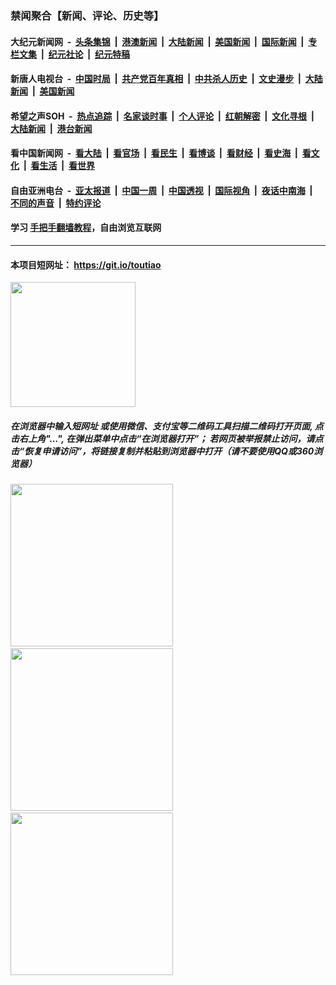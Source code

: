 ### 禁闻聚合【新闻、评论、历史等】

#### 大纪元新闻网 &nbsp;-&nbsp; [头条集锦](indexes/E头条集锦.md?t=02030833) &nbsp;|&nbsp; [港澳新闻](indexes/E港澳新闻.md?t=02030833)  &nbsp;|&nbsp; [大陆新闻](indexes/E大陆新闻.md?t=02030833) &nbsp;|&nbsp; [美国新闻](indexes/E美国新闻.md?t=02030833) &nbsp;|&nbsp; [国际新闻](indexes/E国际新闻.md?t=02030833) &nbsp;|&nbsp; [专栏文集](indexes/E专栏文集.md?t=02030833) &nbsp;|&nbsp; [纪元社论](indexes/E纪元社论.md?t=02030833) &nbsp;|&nbsp; [纪元特稿](indexes/E纪元特稿.md?t=02030833) 

#### 新唐人电视台 &nbsp;-&nbsp; [中国时局](indexes/N中国时局.md?t=02030833) &nbsp;|&nbsp; [共产党百年真相](indexes/N共产党百年真相.md?t=02030833) &nbsp;|&nbsp; [中共杀人历史](indexes/N中共杀人历史.md?t=02030833) &nbsp;|&nbsp; [文史漫步](indexes/N文史漫步.md?t=02030833) &nbsp;|&nbsp; [大陆新闻](indexes/N大陆新闻.md?t=02030833) &nbsp;|&nbsp; [美国新闻](indexes/N美国新闻.md?t=02030833)

#### 希望之声SOH &nbsp;-&nbsp; [热点追踪](indexes/H热点追踪.md?t=02030833) &nbsp;|&nbsp; [名家谈时事](indexes/H名家谈时事.md?t=02030833) &nbsp;|&nbsp; [个人评论](indexes/H个人评论.md?t=02030833)  &nbsp;|&nbsp; [红朝解密](indexes/H红朝解密.md?t=02030833) &nbsp;|&nbsp; [文化寻根](indexes/H文化寻根.md?t=02030833) &nbsp;|&nbsp; [大陆新闻](indexes/H大陆新闻.md?t=02030833) &nbsp;|&nbsp; [港台新闻](indexes/H港台新闻.md?t=02030833)

#### 看中国新闻网 &nbsp;-&nbsp; [看大陆](indexes/S看大陆.md?t=02030833) &nbsp;|&nbsp; [看官场](indexes/S看官场.md?t=02030833) &nbsp;|&nbsp; [看民生](indexes/S看民生.md?t=02030833)  &nbsp;|&nbsp; [看博谈](indexes/S看博谈.md?t=02030833) &nbsp;|&nbsp; [看财经](indexes/S看财经.md?t=02030833) &nbsp;|&nbsp; [看史海](indexes/S看史海.md?t=02030833) &nbsp;|&nbsp; [看文化](indexes/S看文化.md?t=02030833) &nbsp;|&nbsp; [看生活](indexes/S看生活.md?t=02030833) &nbsp;|&nbsp; [看世界](indexes/S看世界.md?t=02030833)

#### 自由亚洲电台 &nbsp;-&nbsp; [亚太报道](indexes/R亚太报道.md?t=02030833) &nbsp;|&nbsp; [中国一周](indexes/R中国一周.md?t=02030833) &nbsp;|&nbsp; [中国透视](indexes/R中国透视.md?t=02030833)  &nbsp;|&nbsp; [国际视角](indexes/R国际视角.md?t=02030833) &nbsp;|&nbsp; [夜话中南海](indexes/R夜话中南海.md?t=02030833) &nbsp;|&nbsp; [不同的声音](indexes/R不同的声音.md?t=02030833) &nbsp;|&nbsp; [特约评论](indexes/R特约评论.md?t=02030833)

#### 学习 [手把手翻墙教程](https://github.com/gfw-breaker/guides/wiki)，自由浏览互联网

----

#### 本项目短网址： https://git.io/toutiao
<img src="https://raw.githubusercontent.com/gfw-breaker/banned-news/master/scripts/img/qr.png" width="200px"/>  

##### 在浏览器中输入短网址 或使用微信、支付宝等二维码工具扫描二维码打开页面, 点击右上角"...", 在弹出菜单中点击“在浏览器打开”； 若网页被举报禁止访问，请点击“恢复申请访问”，将链接复制并粘贴到浏览器中打开（请不要使用QQ或360浏览器）

<img src="https://raw.githubusercontent.com/gfw-breaker/banned-news/master/scripts/img/1.png" width="260px"/> &nbsp; <img src="https://raw.githubusercontent.com/gfw-breaker/banned-news/master/scripts/img/2.png" width="260px"/> &nbsp; <img src="https://raw.githubusercontent.com/gfw-breaker/banned-news/master/scripts/img/3.png" width="260px"/>
